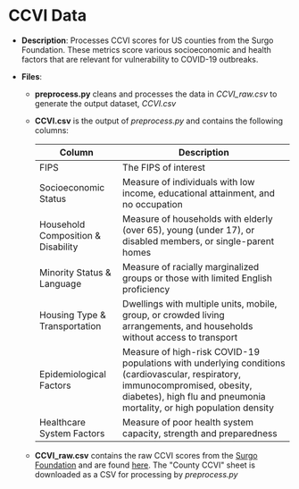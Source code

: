 # CCVI Data

- **Description**: Processes CCVI scores for US counties from the Surgo Foundation.  These metrics score various socioeconomic and health factors that are relevant for vulnerability to COVID-19 outbreaks.

- **Files**:

  - **preprocess.py** cleans and processes the data in _CCVI_raw.csv_ to generate the output dataset, _CCVI.csv_

  - **CCVI.csv** is the output of _preprocess.py_ and contains the following columns:

    | Column      | Description |
    | ----------- | ----------- |
    | FIPS   | The FIPS of interest        |
    | Socioeconomic Status   | Measure of individuals with low income, educational attainment, and no occupation      |
    | Household Composition & Disability   | Measure of households with elderly (over 65), young (under 17), or disabled members, or single-parent homes       |
    | Minority Status & Language   | Measure of racially marginalized groups or those with limited English proficiency        |
    | Housing Type & Transportation   | Dwellings with multiple units, mobile, group, or crowded living arrangements, and households without access to transport       |
    | Epidemiological Factors   | Measure of high-risk COVID-19 populations with underlying conditions (cardiovascular, respiratory, immunocompromised, obesity, diabetes), high flu and pneumonia mortality, or high population density         |
    | Healthcare System Factors   | Measure of poor health system capacity, strength and preparedness         |

  - **CCVI_raw.csv** contains the raw CCVI scores from the [Surgo Foundation](https://precisionforcovid.org/ccvi) and are found [here](https://docs.google.com/spreadsheets/d/1qEPuziEpxj-VG11IAZoa5RWEr4GhNoxMn7aBdU76O5k/edit#gid=549685106).  The "County CCVI" sheet is downloaded as a CSV for processing by _preprocess.py_
